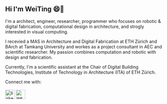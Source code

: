 ## Hi I'm WeiTing 😄👋

I'm a architect, engineer, researcher, programmer who focuses on robotic & digital fabrication, computational design in architecture, and strogly interested in visual computing.

I recevied a MAS in Architecture and Digital Fabrication at ETH Zürich and BArch at Tamkang University and workes as a project consultant in AEC and scientific 
researcher. My passion combines computation and robotic with design and fabrication.

Currently, I'm a scientific assistant at the Chair of Digital Building Technologies, Institute of Technology in Architecture (ITA) of ETH Zürich.


Connect me with: <br>
<br>
[<img src='https://cdn.jsdelivr.net/npm/simple-icons@3.0.1/icons/linkedin.svg' alt='linkedin' height='30'>](https://www.linkedin.com/in/chen-weiting/)
[<img src='https://cdn.jsdelivr.net/npm/simple-icons@3.0.1/icons/icloud.svg' alt='website' height='30'>](https://weitingworks.com/) 


<!--
**WeiTing1991/WeiTing1991** is a ✨ _special_ ✨ repository because its `README.md` (this file) appears on your GitHub profile.
Generator:
https://arturssmirnovs.github.io/github-profile-readme-generator/

Here are some ideas to get you started:

- 🔭 I’m currently working on ...
- 🌱 I’m currently learning ...
- 👯 I’m looking to collaborate on ...
- 🤔 I’m looking for help with ...
- 💬 Ask me about ...
- 📫 How to reach me: ...
- 😄 Pronouns: ...
- ⚡ Fun fact: ...
-->

